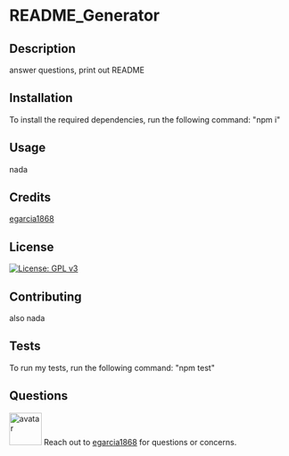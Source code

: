 
  # README_Generator

  ## Description 

  answer questions, print out README

  ## Installation

  To install the required dependencies, run the following command: "npm i"

  ## Usage 

  nada

  ## Credits

  [egarcia1868](https://github.com/egarcia1868)

  ## License

  [![License: GPL v3](https://img.shields.io/badge/License-GPL%20v3-blue.svg)](http://www.gnu.org/licenses/gpl-3.0) 

  ## Contributing

  also nada

  ## Tests

  To run my tests, run the following command: "npm test"

  ## Questions

  <img src="https://avatars3.githubusercontent.com/u/25162871?v=4" alt="avatar" width="58px"> Reach out to [egarcia1868](https://github.com/egarcia1868) for questions or concerns.
  